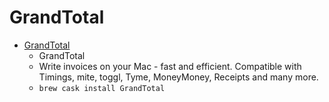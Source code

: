 # GrandTotal
- [GrandTotal](https://www.mediaatelier.com/GrandTotal6/)
  -  GrandTotal
  - Write invoices on your Mac - fast and efficient. Compatible with Timings, mite, toggl, Tyme, MoneyMoney, Receipts and many more.
  - `brew cask install GrandTotal`
